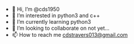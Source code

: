 - 👋 Hi, I’m @cds1950
- 👀 I’m interested in python3 and c++
- 🌱 I’m currently learning python3
- 💞️ I’m looking to collaborate on not yet...
- 📫 How to reach me cdstravers013@gmail.com

<!---
cds1950/cds1950 is a ✨ special ✨ repository because its `README.md` (this file) appears on your GitHub profile.
You can click the Preview link to take a look at your changes.
--->
